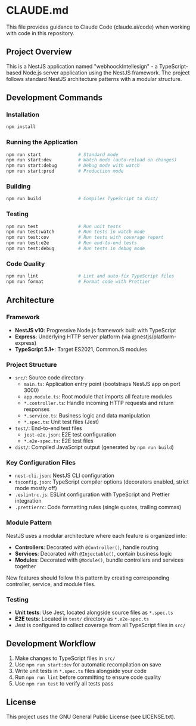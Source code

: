 # CLAUDE.md

This file provides guidance to Claude Code (claude.ai/code) when working with code in this repository.

## Project Overview

This is a NestJS application named "webhoockIntellesign" - a TypeScript-based Node.js server application using the NestJS framework. The project follows standard NestJS architecture patterns with a modular structure.

## Development Commands

### Installation
```bash
npm install
```

### Running the Application
```bash
npm run start              # Standard mode
npm run start:dev          # Watch mode (auto-reload on changes)
npm run start:debug        # Debug mode with watch
npm run start:prod         # Production mode
```

### Building
```bash
npm run build              # Compiles TypeScript to dist/
```

### Testing
```bash
npm run test               # Run unit tests
npm run test:watch         # Run tests in watch mode
npm run test:cov           # Run tests with coverage report
npm run test:e2e           # Run end-to-end tests
npm run test:debug         # Run tests in debug mode
```

### Code Quality
```bash
npm run lint               # Lint and auto-fix TypeScript files
npm run format             # Format code with Prettier
```

## Architecture

### Framework
- **NestJS v10**: Progressive Node.js framework built with TypeScript
- **Express**: Underlying HTTP server platform (via @nestjs/platform-express)
- **TypeScript 5.1+**: Target ES2021, CommonJS modules

### Project Structure
- `src/`: Source code directory
  - `main.ts`: Application entry point (bootstraps NestJS app on port 3000)
  - `app.module.ts`: Root module that imports all feature modules
  - `*.controller.ts`: Handle incoming HTTP requests and return responses
  - `*.service.ts`: Business logic and data manipulation
  - `*.spec.ts`: Unit test files (Jest)
- `test/`: End-to-end test files
  - `jest-e2e.json`: E2E test configuration
  - `*.e2e-spec.ts`: E2E test files
- `dist/`: Compiled JavaScript output (generated by `npm run build`)

### Key Configuration Files
- `nest-cli.json`: NestJS CLI configuration
- `tsconfig.json`: TypeScript compiler options (decorators enabled, strict mode mostly off)
- `.eslintrc.js`: ESLint configuration with TypeScript and Prettier integration
- `.prettierrc`: Code formatting rules (single quotes, trailing commas)

### Module Pattern
NestJS uses a modular architecture where each feature is organized into:
- **Controllers**: Decorated with `@Controller()`, handle routing
- **Services**: Decorated with `@Injectable()`, contain business logic
- **Modules**: Decorated with `@Module()`, bundle controllers and services together

New features should follow this pattern by creating corresponding controller, service, and module files.

### Testing
- **Unit tests**: Use Jest, located alongside source files as `*.spec.ts`
- **E2E tests**: Located in `test/` directory as `*.e2e-spec.ts`
- Jest is configured to collect coverage from all TypeScript files in `src/`

## Development Workflow

1. Make changes to TypeScript files in `src/`
2. Use `npm run start:dev` for automatic recompilation on save
3. Write unit tests in `*.spec.ts` files alongside your code
4. Run `npm run lint` before committing to ensure code quality
5. Use `npm run test` to verify all tests pass

## License

This project uses the GNU General Public License (see LICENSE.txt).
